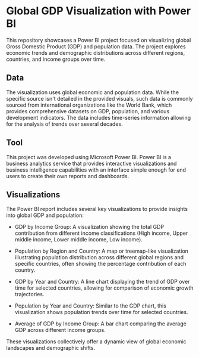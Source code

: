 # Global GDP Visualization with Power BI
This repository showcases a Power BI project focused on visualizing global Gross Domestic Product (GDP) and population data. The project explores economic trends and demographic distributions across different regions, countries, and income groups over time.

## Data
The visualization uses global economic and population data. While the specific source isn't detailed in the provided visuals, such data is commonly sourced from international organizations like the World Bank, which provides comprehensive datasets on GDP, population, and various development indicators. The data includes time-series information allowing for the analysis of trends over several decades.

## Tool
This project was developed using Microsoft Power BI. Power BI is a business analytics service that provides interactive visualizations and business intelligence capabilities with an interface simple enough for end users to create their own reports and dashboards.

## Visualizations
The Power BI report includes several key visualizations to provide insights into global GDP and population:

+ GDP by Income Group: A visualization showing the total GDP contribution from different income classifications (High income, Upper middle income, Lower middle income, Low income).

+ Population by Region and Country: A map or treemap-like visualization illustrating population distribution across different global regions and specific countries, often showing the percentage contribution of each country.

+ GDP by Year and Country: A line chart displaying the trend of GDP over time for selected countries, allowing for comparison of economic growth trajectories.

+ Population by Year and Country: Similar to the GDP chart, this visualization shows population trends over time for selected countries.

+ Average of GDP by Income Group: A bar chart comparing the average GDP across different income groups.

These visualizations collectively offer a dynamic view of global economic landscapes and demographic shifts.
